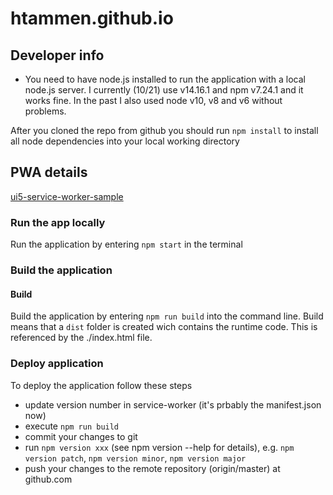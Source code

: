 # htammen.github.io

## Developer info
- You need to have node.js installed to run the application with a local
node.js server. I currently (10/21) use v14.16.1 and npm v7.24.1 and it works
fine. In the past I also used node v10, v8 and v6 without problems.

After you cloned the repo from github you should run `npm install` to install
all node dependencies into your local working directory

## PWA details
[ui5-service-worker-sample](https://github.com/SAP-samples/ui5-service-worker-sample)

### Run the app locally
Run the application by entering `npm start` in the terminal

### Build the application

#### Build
Build the application by entering `npm run build` into the command line. Build
means that a `dist` folder is created wich contains the runtime code.
This is referenced by the ./index.html file.

### Deploy application
To deploy the application follow these steps
- update version number in service-worker (it's prbably the manifest.json now)
- execute `npm run build`
- commit your changes to git
- run `npm version xxx` (see npm version --help for details),
e.g. `npm version patch`, `npm version minor`, `npm version major`
- push your changes to the remote repository (origin/master) at github.com
